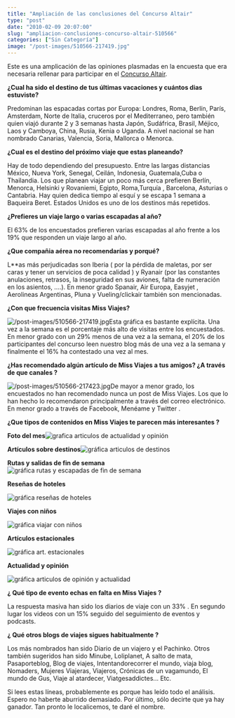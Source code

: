 ```yaml
---
title: "Ampliación de las conclusiones del Concurso Altair"
type: "post"
date: "2010-02-09 20:07:00"
slug: "ampliacion-conclusiones-concurso-altair-510566"
categories: ["Sin Categoría"]
image: "/post-images/510566-217419.jpg"
---
```


 Este es una amplicación de las opiniones plasmadas en la encuesta que era necesaria rellenar para participar en el [ Concurso Altair](http://www.missviajes.com/concurso-altair-cumpleanos-missviajes-374384).

 **¿Cual ha sido el destino de tus últimas vacaciones y cuántos dias estuviste?**

 Predominan las espacadas cortas por Europa: Londres, Roma, Berlín, París, Amsterdam, Norte de Italia, cruceros por el Mediterraneo, pero también quien viajó durante 2 y 3 semanas hasta Japón, Sudáfrica, Brasil, Méjico, Laos y Camboya, China, Rusia, Kenia o Uganda. A nivel nacional se han nombrado Canarias, Valencia, Soria, Mallorca o Menorca.

 **¿Cual es el destino del próximo viaje que estas planeando?**

 Hay de todo dependiendo del presupuesto. Entre las largas distancias México, Nueva York, Senegal, Ceilán, Indonesia, Guatemala,Cuba o Thailandia. Los que planean viajar un poco más cerca prefieren Berlín, Menorca, Helsinki y Rovaniemi, Egipto, Roma,Turquía , Barcelona, Asturias o Cantabria. Hay quien dedica tiempo al esquí y se escapa 1 semana a Baqueira Beret. Estados Unidos es uno de los destinos más repetidos.

 **¿Prefieres un viaje largo o varias escapadas al año?**

 El 63% de los encuestados prefieren varias escapadas al año frente a los 19% que responden un viaje largo al año.

 **¿Que compañia aérea no recomendarías y porqué?**

  L**as más perjudicadas son Iberia ( por la pérdida de maletas, por ser caras y tener un servicios de poca calidad ) y Ryanair (por las constantes anulaciones, retrasos, la inseguridad en sus aviones, falta de numeración en los asientos, ....). En menor grado Spanair, Air Europa, Easyjet , Aerolineas Argentinas, Pluna y Vueling/clickair también son mencionadas.

 **¿Con que frecuencia visitas Miss Viajes?**

 ![/post-images/510566-217419.jpg](/post-images/510566-217419.jpg "/post-images/510566-217419.jpg")Esta gráfica es bastante explícita. Una vez a la semana es el porcentaje más alto de visitas entre los encuestados. En menor grado con un 29% menos de una vez a la semana, el 20% de los participantes del concurso leen nuestro blog más de una vez a la semana y finalmente el 16% ha contestado una vez al mes.

 **¿Has recomendado algún artículo de Miss Viajes a tus amigos? ¿A través de que canales ?**

 ![/post-images/510566-217423.jpg](/post-images/510566-217423.jpg "/post-images/510566-217423.jpg")De mayor a menor grado, los encuestados no han recomendado nunca un post de Miss Viajes. Los que lo han hecho lo recomendaron principalmente a través del correo electrónico. En menor grado a través de Facebook, Menéame y Twitter .

 **¿Que tipos de contenidos en Miss Viajes te parecen más interesantes ?**

  **Foto del mes**![grafica articulos de actualidad y opinión](/post-images/510566-217509.jpg "grafica articulos de actualidad y opinión")

 **Artículos sobre destinos**![gráfica articulos de destinos](/post-images/510566-217510.jpg "gráfica articulos de destinos")

 **Rutas y salidas de fin de semana**![gráfica rutas y escapadas de fin de semana](/post-images/510566-217508.jpg "gráfica rutas y escapadas de fin de semana")

 **Reseñas de hoteles**

 ![gráfica reseñas de hoteles](/post-images/510566-217511.jpg "gráfica reseñas de hoteles")

 **Viajes con niños**

 ![gráfica viajar con niños](/post-images/510566-217506.jpg "gráfica viajar con niños")

 **Artículos estacionales**

 ![gráfica art. estacionales](/post-images/510566-217507.jpg "gráfica art. estacionales")

 **Actualidad y opinión**

 ![gráfica articulos de opinión y actualidad](/post-images/510566-217505.jpg "gráfica articulos de opinión y actualidad")

 **¿ Qué tipo de evento echas en falta en Miss Viajes ?**

 La respuesta masiva han sido los diarios de viaje con un 33% . En segundo lugar los videos con un 15% seguido del seguimiento de eventos y podcasts.

 **¿ Qué otros blogs de viajes sigues habitualmente ?**

 Los más nombrados han sido Diario de un viajero y el Pachinko. Otros también sugeridos han sido Minube, Loliplanet, A salto de mata, Pasaporteblog, Blog de viajes, Intentandorecorrer el mundo, viaja blog, Nomaders, Mujeres Viajeras, Viajeros, Crónicas de un vagamundo, El mundo de Gus, Viaje al atardecer, Viatgesaddictes... Etc.

 Si lees estas líneas, probablemente es porque has leído todo el análisis. Espero no haberte aburrido demasiado. Por último, sólo decirte que ya hay ganador. Tan pronto le localicemos, te daré el nombre.